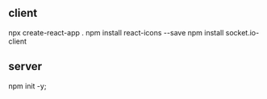 ## client

npx create-react-app .
npm install react-icons --save
npm install socket.io-client

## server

npm init -y;
